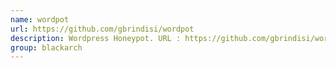 ```yaml
---
name: wordpot
url: https://github.com/gbrindisi/wordpot
description: Wordpress Honeypot. URL : https://github.com/gbrindisi/wordpot Groups : blackarch blackarch-honeypot blackarch-defensive
group: blackarch
---
```

